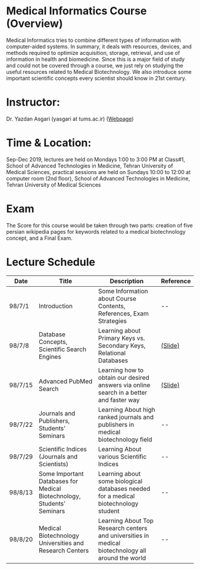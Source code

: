 # Medical Informatics Course (Overview)
Medical Informatics tries to combine different types of information with computer-aided systems. In summary, it deals with resources, devices, and methods required to optimize acquisition, storage, retrieval, and use of information in health and biomedicine. Since this is a major field of study and could not be covered through a course, we just rely on studying the useful resources related to Medical Biotechnology. We also introduce some important scientific concepts every scientist should know in 21st century. 
# Instructor: 
Dr. Yazdan Asgari (yasgari at tums.ac.ir) ([Webpage](https://www.tums.ac.ir/faculties/yasgari))
# Time & Location: 
Sep-Dec 2019, lectures are held on Mondays 1:00 to 3:00 PM at Class#1, School of Advanced Technologies in Medicine, Tehran University of Medical Sciences, practical sessions are held on Sundays 10:00 to 12:00 at computer room (2nd floor), School of Advanced Technologies in Medicine, Tehran University of Medical Sciences
# Exam
The Score for this course would be taken through two parts: creation of five persian wikipedia pages for keywords related to a medical biotechnology concept, and a Final Exam.
# Lecture Schedule
| Date | Title | Description | Reference |
| --- | --- | --- | --- |
| 98/7/1 | Introduction | Some Information about Course Contents, References, Exam Strategies | -- |
| 98/7/8 | Database Concepts, Scientific Search Engines | Learning about Primary Keys vs. Secondary Keys, Relational Databases | [(Slide)](/slides/01-02-Intro.pdf) |
| 98/7/15 | Advanced PubMed Search | Learning how to obtain our desired answers via online search in a better and faster way | [(Slide)](/slides/03-Search-Pubmed.pdf) |
| 98/7/22 | Journals and Publishers, Students’ Seminars | Learning About high ranked journals and publishers in medical biotechnology field | -- |
| 98/7/29 | Scientific Indices (Journals and Scientists) | Learning About various Scientific Indices | -- |
| 98/8/13 | Some Important Databases for Medical Biotechnology, Students’ Seminars | Learning about some biological databases needed for a medical biotechnology student | -- |
| 98/8/20 | Medical Biotechnology Universities and Research Centers | Learning About Top Research centers and universities in medical biotechnology all around the world | -- |

